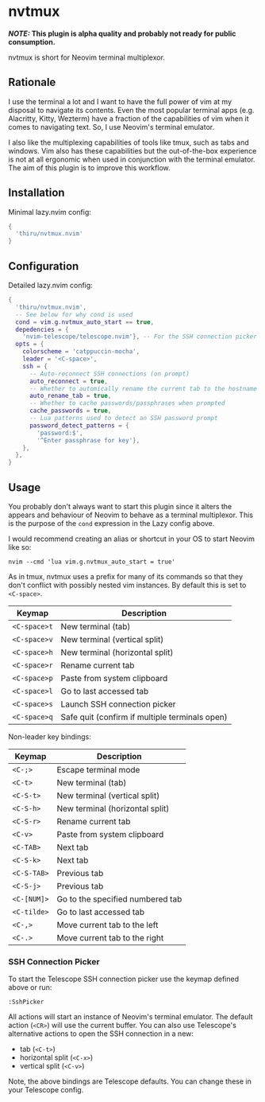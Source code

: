 # nvtmux

**_NOTE:_ This plugin is alpha quality and probably not ready for public consumption.**

nvtmux is short for Neovim terminal multiplexor.

## Rationale

I use the terminal a lot and I want to have the full power of vim at my disposal to navigate its
contents. Even the most popular terminal apps (e.g. Alacritty, Kitty, Wezterm) have a fraction of
the capabilities of vim when it comes to navigating text. So, I use Neovim's terminal emulator.

I also like the multiplexing capabilities of tools like tmux, such as tabs and windows. Vim also
has these capabilities but the out-of-the-box experience is not at all ergonomic when used in
conjunction with the terminal emulator. The aim of this plugin is to improve this workflow.

## Installation

Minimal lazy.nvim config:

```lua
{
  'thiru/nvtmux.nvim'
}
```

## Configuration

Detailed lazy.nvim config:

```lua
{
  'thiru/nvtmux.nvim',
  -- See below for why cond is used
  cond = vim.g.nvtmux_auto_start == true,
  depedencies = {
    'nvim-telescope/telescope.nvim'}, -- For the SSH connection picker (optional)
  opts = {
    colorscheme = 'catppuccin-mocha',
    leader = '<C-space>',
    ssh = {
      -- Auto-reconnect SSH connections (on prompt)
      auto_reconnect = true,
      -- Whether to automically rename the current tab to the hostname of the SSH connection
      auto_rename_tab = true,
      -- Whether to cache passwords/passphrases when prompted
      cache_passwords = true,
      -- Lua patterns used to detect an SSH password prompt
      password_detect_patterns = {
        'password:$',
        '^Enter passphrase for key'},
    },
  },
}
```

## Usage

You probably don't always want to start this plugin since it alters the appears and behaviour of
Neovim to behave as a terminal multiplexor. This is the purpose of the `cond` expression in the
Lazy config above.

I would recommend creating an alias or shortcut in your OS to start Neovim like so:

```shell
nvim --cmd 'lua vim.g.nvtmux_auto_start = true'
```

As in tmux, nvtmux uses a prefix for many of its commands so that they don't conflict with possibly
nested vim instances. By default this is set to `<C-space>`.

| Keymap       | Description                                    |
|--------------|------------------------------------------------|
| `<C-space>t` | New terminal (tab)                             |
| `<C-space>v` | New terminal (vertical split)                  |
| `<C-space>h` | New terminal (horizontal split)                |
| `<C-space>r` | Rename current tab                             |
| `<C-space>p` | Paste from system clipboard                    |
| `<C-space>l` | Go to last accessed tab                        |
| `<C-space>s` | Launch SSH connection picker                   |
| `<C-space>q` | Safe quit (confirm if multiple terminals open) |

Non-leader key bindings:

| Keymap       | Description                                    |
|--------------|------------------------------------------------|
| `<C-;>`      | Escape terminal mode                           |
| `<C-t>`      | New terminal (tab)                             |
| `<C-S-t>`    | New terminal (vertical split)                  |
| `<C-S-h>`    | New terminal (horizontal split)                |
| `<C-S-r>`    | Rename current tab                             |
| `<C-v>`      | Paste from system clipboard                    |
| `<C-TAB>`    | Next tab                                       |
| `<C-S-k>`    | Next tab                                       |
| `<C-S-TAB>`  | Previous tab                                   |
| `<C-S-j>`    | Previous tab                                   |
| `<C-[NUM]>`  | Go to the specified numbered tab               |
| `<C-tilde>`  | Go to last accessed tab                        |
| `<C-,>`      | Move current tab to the left                   |
| `<C-.>`      | Move current tab to the right                  |

### SSH Connection Picker

To start the Telescope SSH connection picker use the keymap defined above or run:

```vim
:SshPicker
```

All actions will start an instance of Neovim's terminal emulator. The default action (`<CR>`)
will use the current buffer. You can also use Telescope's alternative actions to open the SSH
connection in a new:

- tab (`<C-t>`)
- horizontal split (`<C-x>`)
- vertical split (`<C-v>`)

Note, the above bindings are Telescope defaults. You can change these in your Telescope config.
